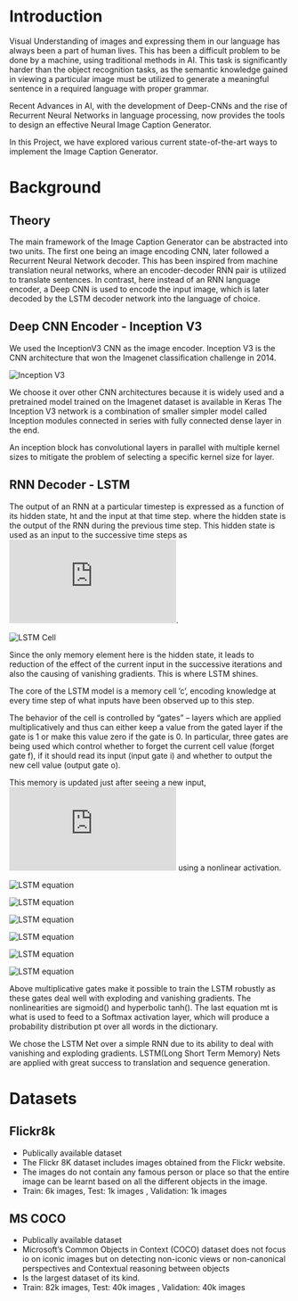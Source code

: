 # Introduction
Visual Understanding of images and expressing them in our language has always been a part of human lives. This has been a difficult problem to be done by a machine, using traditional methods in AI. This task is significantly harder than the
object recognition tasks, as the semantic knowledge gained in viewing a particular image must be utilized to generate a meaningful sentence in a required language with proper grammar.

Recent Advances in AI, with the development of Deep-CNNs and the rise of Recurrent Neural Networks in language processing, now provides the tools to design an effective Neural Image Caption Generator.

In this Project, we have explored various current state-of-the-art ways to implement the Image Caption Generator.

# Background
## Theory
The main framework of the Image Caption Generator can be abstracted into two units. The first one being an image encoding CNN, later followed a Recurrent Neural Network decoder. This has been inspired from machine translation neural networks, where an encoder-decoder RNN pair is utilized to translate sentences. In contrast, here instead of an RNN language encoder, a Deep CNN is used to encode the input
image, which is later decoded by the LSTM decoder network into the language of choice.

## Deep CNN Encoder - Inception V3
We used the InceptionV3 CNN as the image encoder. Inception V3 is the CNN architecture that won the Imagenet classification challenge in 2014.

![Inception V3](https://i.stack.imgur.com/zTinD.png)

We choose it over other CNN architectures because it is widely used and a pretrained model trained on the Imagenet dataset is available in Keras The Inception V3 network is a combination of smaller simpler model called Inception modules connected in series with fully connected dense layer in the end.

An inception block has convolutional layers in parallel with multiple kernel sizes to mitigate the problem of selecting a specific kernel size for layer.

## RNN Decoder - LSTM
The output of an RNN at a particular timestep is expressed as a function of its hidden state, ht and the input at that time step. where the hidden state is the output of the RNN during the previous time step. This hidden state is used as an input to the successive time steps as ![LSTM equation](https://latex.codecogs.com/svg.latex?h_t+1=f(h_t,x_t)).

![LSTM Cell](https://docs.google.com/uc?export=download&id=1n1fMjQUZXVlEuCcIukJBvEKjmmNFtt29)

Since the only memory element here is the hidden state, it leads to reduction of the effect of the current input in the successive iterations and also the causing of vanishing gradients. This is where LSTM shines.

The core of the LSTM model is a memory cell ’c’, encoding knowledge at every time step of what inputs have been observed up to this step.

The behavior of the cell is controlled by “gates” – layers which are applied multiplicatively and thus can either keep a value from the gated layer if the gate is 1 or make this value zero if the gate is 0. In particular, three gates are being used which control whether to forget the current cell value (forget gate f), if it should read its input (input gate i) and whether to output the new cell value (output gate o).

This memory is updated just after seeing a new input, ![xt](https://latex.codecogs.com/svg.latex?x_t) using a nonlinear activation.

![LSTM equation](https://latex.codecogs.com/svg.latex?i_t=\sigma(W_{ix}x_t+W_{im}m_t-1))

![LSTM equation](https://latex.codecogs.com/svg.latex?f_t=\sigma(W_{fx}x_t+W_{fm}m_t-1))

![LSTM equation](https://latex.codecogs.com/svg.latex?o_t=\sigma(W_{ox}x_t+W_{om}m_t-1))

![LSTM equation](https://latex.codecogs.com/svg.latex?c_t=f%20\odot%20c_{t-1}+i_t%20\odot%20h(W_{cx}x_t+W_{cm}m_t-1))

![LSTM equation](https://latex.codecogs.com/svg.latex?m_t=o_t%20\odot%20c_t)

![LSTM equation](https://latex.codecogs.com/svg.latex?p_{t+1}=Softmax(m_t))

Above multiplicative gates make it possible to train the LSTM robustly as these gates deal well with exploding and vanishing gradients. The nonlinearities are sigmoid() and hyperbolic tanh(). The last equation mt is what is used to feed to a Softmax activation layer, which will produce a probability distribution pt over all words in the dictionary.

We chose the LSTM Net over a simple RNN due to its ability to deal with vanishing and exploding gradients. LSTM(Long Short Term Memory) Nets are applied with great success to translation and sequence generation.

# Datasets
## Flickr8k
- Publically available dataset
- The Flickr 8K dataset includes images obtained from the Flickr website.
- The images do not contain any famous person or place so that the entire image can be learnt based on all the different objects in the image.
- Train: 6k images, Test: 1k images , Validation: 1k images

## MS COCO
- Publically available dataset
- Microsoft’s Common Objects in Context (COCO) dataset does not focus io on iconic images but on detecting non-iconic views or non-canonical perspectives and Contextual reasoning between objects
- Is the largest dataset of its kind.
- Train: 82k images, Test: 40k images , Validation: 40k images
